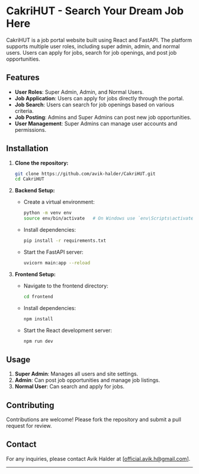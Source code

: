 # CakriHUT - Search Your Dream Job Here

CakriHUT is a job portal website built using React and FastAPI. The platform supports multiple user roles, including super admin, admin, and normal users. Users can apply for jobs, search for job openings, and post job opportunities.

## Features

- **User Roles**: Super Admin, Admin, and Normal Users.
- **Job Application**: Users can apply for jobs directly through the portal.
- **Job Search**: Users can search for job openings based on various criteria.
- **Job Posting**: Admins and Super Admins can post new job opportunities.
- **User Management**: Super Admins can manage user accounts and permissions.

## Installation

1. **Clone the repository:**
   ```sh
   git clone https://github.com/avik-halder/CakriHUT.git
   cd CakriHUT
   ```

2. **Backend Setup:**

   - Create a virtual environment:
     ```sh
     python -m venv env
     source env/bin/activate   # On Windows use `env\Scripts\activate`
     ```

   - Install dependencies:
     ```sh
     pip install -r requirements.txt
     ```

   - Start the FastAPI server:
     ```sh
     uvicorn main:app --reload
     ```

3. **Frontend Setup:**

   - Navigate to the frontend directory:
     ```sh
     cd frontend
     ```

   - Install dependencies:
     ```sh
     npm install
     ```

   - Start the React development server:
     ```sh
     npm run dev
     ```

## Usage

1. **Super Admin**: Manages all users and site settings.
2. **Admin**: Can post job opportunities and manage job listings.
3. **Normal User**: Can search and apply for jobs.

## Contributing

Contributions are welcome! Please fork the repository and submit a pull request for review.


## Contact

For any inquiries, please contact Avik Halder at [official.avik.h@gmail.com].

---
